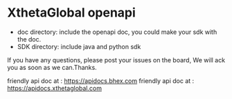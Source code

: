 # XthetaGlobal openapi

* doc directory: include the openapi doc, you could make your sdk with the doc.
* SDK directory: include java and python sdk

If you have any questions, please post your issues on the board, We will ack you as soon as we can.Thanks.

friendly api doc at : <https://apidocs.bhex.com>
friendly api doc at : <https://apidocs.xthetaglobal.com>
